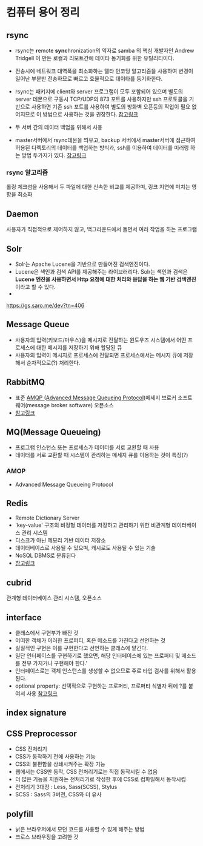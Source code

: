 # 컴퓨터 용어 정리
## rsync
* rsync는 **r**emote **sync**hronization의 약자로 samba 의 핵심 개발자인 Andrew Tridgell 이 만든 로컬과 리모트간에 데이타 동기화를 위한 유틸리티이다.
* 전송시에 네트워크 대역폭을 최소화하는 델타 인코딩 알고리즘을 사용하여 변경이 일어난 부분만 전송하므로 빠르고 효율적으로 데이타를 동기화한다.
* rsync는 패키지에 client와 server 프로그램이 모두 포함되어 있으며 별도의 server 데몬으로 구동시 TCP/UDP의 873 포트를 사용하지만 ssh 프로토콜을 기반으로 사용하면 기존 ssh 포트를 사용하여 별도의 방화벽 오픈등의 작업이 필요 없어지므로 이 방법으로 사용하는 것을 권장한다.
[참고링크](https://www.lesstif.com/display/1STB/rsync)

* 두 서버 간의 데이터 백업을 위해서 사용
*  master서버에서 rsync데몬을 띄우고, backup 서버에서 master서버에 접근하여 허용된 디렉토리의 데이터를 백업하는 방식과, ssh를 이용하여 데이터를 미러링 하는 방법 두가지가 있다.
[참고링크](https://www.sharedit.co.kr/posts/1579)

### rsync 알고리즘
롤링 체크섬을 사용해서 두 파일에 대한 신속한 비교를 제공하며, 링크 지연에 미치는 영향을 최소화

## Daemon
사용자가 직접적으로 제어하지 않고, 백그라운드에서 돌면서 여러 작업을 하는 프로그램


## Solr
* Solr는 Apache Lucene을 기반으로 만들어진 검색엔진이다.  
* Lucene은 색인과 검색 API를 제공해주는 라이브러리다.  Solr는 색인과 검색은 **Lucene 엔진을 사용하면서 Http 요청에 대한 처리와 응답을 하는 웹 기반 검색엔진**이라고 할 수 있다.  
* 
https://gs.saro.me/dev?tn=406

## Message Queue
* 사용자의 입력(키보드/마우스)을 메시지로 전달하는 윈도우즈 시스템에서 어떤 프로세스에 대한 메시지를 저장하기 위해 할당된 큐
* 사용자의 입력이 메시지로 프로세스에 전달되면 프로세스에서는 메시지 큐에 저장해서 순차적으로(?) 처리한다.

## RabbitMQ
* 표준 [AMQP (Advanced Message Queueing Protocol)](http://www.amqp.org/)메세지 브로커 소프트웨어(message broker software) 오픈소스
* [참고링크](http://blog.saltfactory.net/install-rabbitmq/)

## MQ(Message Queueing)
* 프로그램 인스턴스 또는 프로세스가 데이터를 서로 교환할 때 사용
* 데이터를 서로 교환할 때 시스템이 관리하는 메세지 큐를 이용하는 것이 특징(?)

### AMOP
* Advanced Message Queueing Protocol

## Redis
* Remote Dictionary Server
* 'key-value' 구조의 비정형 데이터를 저장하고 관리하기 위한 비관계형 데이터베이스 관리 시스템
* 디스크가 아닌 메모리 기반 데이터 저장소
* 데이터베이스로 사용될 수 있으며, 캐시로도 사용될 수 있는 기술
* NoSQL DBMS로 분류된다
* [참고링크](http://codingmania.tistory.com/18)

## cubrid
관계형 데이터베이스 관리 시스템, 오픈소스


## interface
* 클래스에서 구현부가 빠진 것
* 어떠한 객체가 이러한 프로퍼티, 혹은 메소드를 가진다고 선언하는 것
* 실질적인 구현은 이를 구현한다고 선언하는 클래스에 맡긴다.
* 일단 인터페이스를 구현하기로 했으면, 해당 인터페이스에 있는 프로퍼티 및 메소드를 전부 가지거나 구현해야 한다.'
* 인터페이스로는 객체 인스턴스를 생성할 수 없으므로 주로 타입 검사를 위해서 활용된다.
* optional property: 선택적으로 구현하는 프로퍼티, 프로퍼티 식별자 뒤에 ?를 붙여서 사용
[참고링크](https://hyunseob.github.io/2016/10/17/typescript-interface/)

## index signature

## CSS Preprocessor
* CSS 전처리기
* CSS가 동작하기 전에 사용하는 기능
* CSS의 불편함을 상쇄시켜주는 확장 기능
* 웹에서는 CSS만 동작, CSS 전처리기로는 직접 동작시킬 수 없음
* 더 많은 기능을 지원하는 전처리기로 작성한 후에 CSS로 컴파일해서 동작시킴
* 전처리기 3대장 : Less, Sass(SCSS), Stylus
* SCSS : Sass의 3버전, CSS와 더 유사

## polyfill
* 낡은 브라우저에서 모던 코드를 사용할 수 있게 해주는 방법
* 크로스 브라우징을 고려한 것

## 
